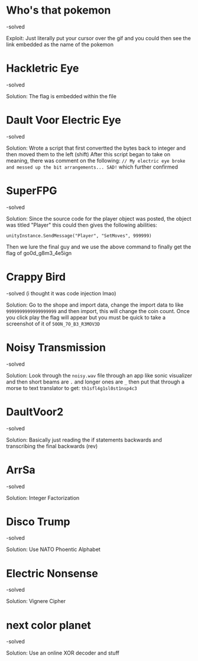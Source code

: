 # Who's that pokemon
-solved

Exploit: Just literally put your cursor over the gif and you could then see the link embedded as the name of the pokemon

# Hackletric Eye
-solved

Solution: The flag is embedded within the file

# Dault Voor Electric Eye
-solved

Solution: Wrote a script that first convertted the bytes back to integer and then moved them to the left (shift)
After this script began to take on meaning, there was comment on the following:
```// My electric eye broke and messed up the bit arrangements... SAD!```
which further confirmed 

# SuperFPG
-solved

Solution: Since the source code for the player object was posted, the object was titled "Player" this could then gives the following abilities:

`unityInstance.SendMessage("Player", "SetMoves", 999999)`

Then we lure the final guy and we use the above command to finally get the flag of go0d_g8m3_4e5ign

# Crappy Bird
-solved (i thought it was code injection lmao)

Solution: Go to the shope and import data, change the import data to like `9999999999999999999` and then import, this will change the coin count. Once you click play
the flag will appear but you must be quick to take a screenshot of it of `50ON_7O_B3_R3MOV3D`

# Noisy Transmission
-solved

Solution: Look through the `noisy.wav` file through an app like sonic visualizer and then short beams are `.` and longer ones are `_` then put that through a morse to 
text translator to get:
`th1sfl4g1sl0st1nsp4c3`

# DaultVoor2
-solved

Solution: Basically just reading the if statements backwards and transcribing the final backwards (rev)

# ArrSa
-solved

Solution: Integer Factorization 

# Disco Trump
-solved

Solution: Use NATO Phoentic Alphabet 

# Electric Nonsense
-solved

Solution: Vignere Cipher

# next color planet
-solved

Solution: Use an online XOR decoder and stuff


